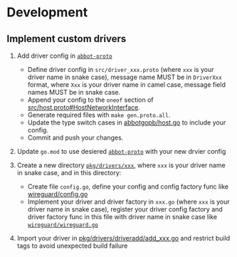 # Development

## Implement custom drivers

1. Add driver config in [`abbot-proto`](https://github.com/arhat-dev/abbot-proto)
   - Define driver config in `src/driver_xxx.proto` (where `xxx` is your driver name in snake case), message name MUST be in `DriverXxx` format, where `Xxx` is your driver name in camel case, message field names MUST be in snake case.
   - Append your config to the `oneof` section of [src/host.proto#HostNetworkInterface](https://github.com/arhat-dev/abbot-proto/blob/master/src/host.proto).
   - Generate required files with `make gen.proto.all`.
   - Update the type switch cases in [abbotgopb/host.go](https://github.com/arhat-dev/abbot-proto/blob/master/abbotgopb/host.go) to include your config.
   - Commit and push your changes.

2. Update `go.mod` to use desiered [`abbot-proto`](https://github.com/arhat-dev/abbot-proto) with your new drvier config

3. Create a new directory [`pkg/drivers/xxx`](https://github.com/arhat-dev/abbot/blob/master/pkg/driver), where `xxx` is your driver name in snake case, and in this directory:
   - Create file `config.go`, define your config and config factory func like [wireguard/config.go](https://github.com/arhat-dev/abbot/blob/master/pkg/drivers/wireguard/config.go)
   - Implement your driver and driver factory in `xxx.go` (where `xxx` is your driver name in snake case), register your driver config factory and driver factory func in this file with driver name in snake case like [`wireguard/wireguard.go`](https://github.com/arhat-dev/abbot/blob/master/pkg/drivers/wireguard/wireguard.go)

4. Import your driver in [pkg/drivers/driveradd/add_xxx.go](https://github.com/arhat-dev/abbot/blob/master/pkg/drivers/driveradd) and restrict build tags to avoid unexpected build failure
